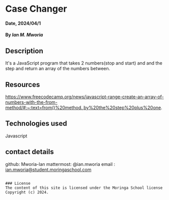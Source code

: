 # Case Changer

#### Date, 2024/04/1

#### By *Ian M. Mworia*

## Description
It's a JavaScript program that takes 2 numbers(stop and start) and and the step and return an array of 
the numbers between.

## Resources 
https://www.freecodecamp.org/news/javascript-range-create-an-array-of-numbers-with-the-from-method/#:~:text=from()%20method.,by%20the%20step%20plus%20one.


## Technologies used
Javascript

## contact details
github: Mworia-Ian
mattermost: @ian.mworia
email : ian.mworia@student.moringaschool.com

```

### License
The content of this site is licensed under the Moringa School license
Copyright (c) 2024.